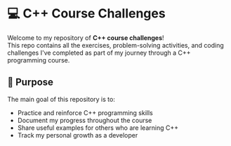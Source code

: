 # 💻 C++ Course Challenges

Welcome to my repository of **C++ course challenges**!  
This repo contains all the exercises, problem-solving activities, and coding challenges I've completed as part of my journey through a C++ programming course.


## 🧠 Purpose

The main goal of this repository is to:

- Practice and reinforce C++ programming skills  
- Document my progress throughout the course  
- Share useful examples for others who are learning C++  
- Track my personal growth as a developer


